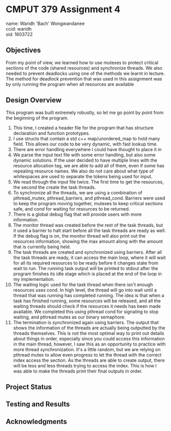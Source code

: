 # CMPUT 379 Assignment 4

name: Waridh 'Bach' Wongwandanee  
ccid: waridh  
sid:  1603722  

## Objectives

From my point of view, we learned how to use mutexes to protect critical
sections of the code (shared resources) and synchronize threads. We also needed
to prevent deadlocks using one of the methods we learnt in lecture. The method
for deadlock prevention that was used in this assignment was by only running the
program when all resources are available

## Design Overview

This program was built extremely robustly, so let me go point by point from the
beginning of the program.
1. This time, I created a header file for the program that has structure
declaration and function prototypes.
2. I use structs that contain a std c++ map/unordered_map to hold many field.
This allows our code to be very dynamic, with fast lookup time.
3. There are error handling everywhere I could have thought to place it in
4. We parse the input text file with some error handling, but also some dynamic
solutions. If the user decided to have multiple lines with the resource
allocation tag, we are able to add all of them, even if some has repeating
resource names. We also do not care about what type of whitespaces are used to
separate the tokens being used for input.
5. We read through the input file twice. The first time to get the resources,
the second the create the task threads.
6. To synchronize all the threads, we are using a combination of pthread_mutex,
pthread_barriers, and pthread_cond. Barriers were used to keep the program
moving together, mutexes to keep critical sections safe, and cond for waiting
for resources to be returned.
7. There is a global debug flag that will provide users with more information.
8. The monitor thread was created before the rest of the task threads, but it
used a barrier to halt start before all the task threads are ready as well. If
the debug flag is on, the monitor thread will also print out the resources
information, showing the max amount along with the amount that is currently
being held.
9. The task threads are created and synchronized using barriers. After all the
task threads are ready, it can access the main loop, where it will wait for all
its required resources to be ready before it changes state from wait to run.
The running task output will be printed to stdout after the program finishes its
idle stage which is placed at the end of the loop in my implementation.
10. The waiting logic used for the task thread when there isn't enough resources
uses cond. In high level, the thread will go into wait until a thread that was
running has completed running. The idea is that when a task has finished
running, some resources will be released, and all the waiting threads should
check if the resources it needs has been made available. We completed this using
pthread cond for signaling to stop waiting, and pthread mutex as our binary
semaphore.
11. The termination is synchronized again using barriers. The output that shows
the information of the threads are actually being outputted by the threads
themselves. This is not the most optimal way to print out details about things
in order, especially since you could access this information in the main thread,
however, I saw this as an opportunity to practice with more thread
synchronization. It's a little random, but we are relying on pthread mutex to
allow even progress to let the thread with the correct index access the section.
As the threads are able to create output, there will be less and less threads
trying to access the index. This is how I was able to make the threads print
their final outputs in order.

## Project Status
## Testing and Results
## Acknowledgments